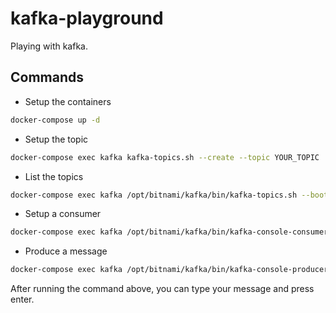 # kafka-playground
Playing with kafka.



## Commands
- Setup the containers
```bash
docker-compose up -d
```

- Setup the topic
```bash
docker-compose exec kafka kafka-topics.sh --create --topic YOUR_TOPIC  --partitions 1 --replication-factor 1 --bootstrap-server kafka:9092
```

- List the topics
```bash
docker-compose exec kafka /opt/bitnami/kafka/bin/kafka-topics.sh --bootstrap-server kafka:9092 --list
```

- Setup a consumer
```bash
docker-compose exec kafka /opt/bitnami/kafka/bin/kafka-console-consumer.sh --topic YOUR_TOPIC --from-beginning --bootstrap-server kafka:9092
```

- Produce a message
```bash
docker-compose exec kafka /opt/bitnami/kafka/bin/kafka-console-producer.sh --topic YOUR_TOPIC --broker-list localhost:9092
```
After running the command above, you can type your message and press enter.
